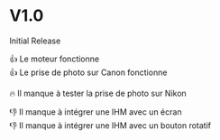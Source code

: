 # V1.0
Initial Release

👍 Le moteur fonctionne  
👍 Le prise de photo sur Canon fonctionne  
   
🔥 Il manque à tester la prise de photo sur Nikon   
   
👎 Il manque à intégrer une IHM avec un écran  
👎 Il manque à intégrer une IHM avec un bouton rotatif   
